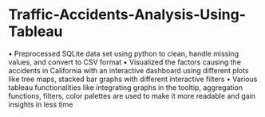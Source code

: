 # Traffic-Accidents-Analysis-Using-Tableau
• Preprocessed SQLite data set using python to clean, handle missing values, and convert to CSV format
• Visualized the factors causing the accidents in California with an interactive dashboard using different plots like tree maps, stacked bar graphs with different interactive filters
• Various tableau functionalities like integrating graphs in the tooltip, aggregation functions, filters, color palettes are used to make it more readable and gain insights in less time
